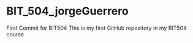 # BIT_504_jorgeGuerrero
First Commit for BIT504
This is my first GitHub repository in my BIT504 course
